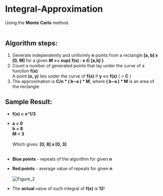 # Integral-Approximation
Using the **Monte Carlo** method. <br><br>
## Algorithm steps: <br>
1. Generate independently and uniformly **n** points from a rectangle **[a, b] x [0, M]** for a given ***M*** **>= sup{ f(x) : x ∈ [a,b] }** <br>
2. Count a number of generated points that lay under the curve of a function **f(x)** <br>
    A point **(x, y)** lies under the curve of **f(x)** if **y <= f(x)** ( = **C** ) <br>
3. The approximation is **C/n * ( b−a ) * M**, where **( b−a ) * M** is an area of the rectangle <br>

## Sample Result:<br>
- **f(x) = x^1/3**
- **a = 0**<br> **b = 8**<br> **M = 3** <br><br>Which gives: **[0, 8] x [0, 3]**<br><br>
- **Blue points** - repeats of the algorithm for given **n**
- **Red points** - average value of repeats for given **n** <br><br>
![Figure_2](https://user-images.githubusercontent.com/102422062/221363288-fa1acd0f-5729-44c2-b541-58e29be28c7f.png) <br>

- The **actual** value of such integral of **f(x)** is **12**!

